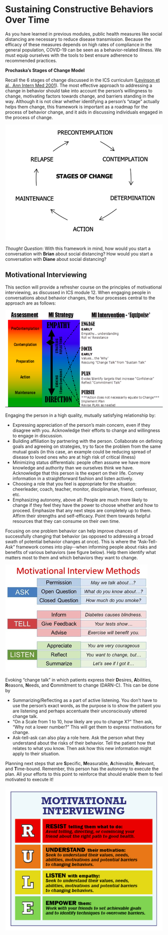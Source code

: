 # Sustaining Constructive Behaviors Over Time

As you have learned in previous modules, public health measures like social distancing are necessary to reduce disease transmission. Because the efficacy of these measures depends on high rates of compliance in the general population, COVID-19 can be seen as a behavior-related illness. We must equip ourselves with the tools to best ensure adherence to recommended practices.

**Prochaska’s Stages of Change Model**

Recall the 6 stages of change discussed in the ICS curriculum \([Levinson et al., Ann Intern Med 2001](https://annals.org/aim/article-abstract/714741/change-change-sounds-like-you-have-dilemma)\). The most effective approach to addressing a change in behavior should take into account the person’s willingness to change, motivating factors towards change, and barriers standing in the way. Although it is not clear whether identifying a person’s “stage” actually helps them change, this framework is important as a roadmap for the process of behavior change, and it aids in discussing individuals engaged in the process of change.

![](../.gitbook/assets/stages-of-change.png)

_Thought Question_: With this framework in mind, how would you start a conversation with **Brian** about social distancing? How would you start a conversation with **Diane** about social distancing?

## Motivational Interviewing

This section will provide a refresher course on the principles of motivational interviewing, as discussed in ICS module 12. When engaging people in conversations about behavior changes, the four processes central to the approach are as follows:

![](../.gitbook/assets/motivational-interviewing.png)

Engaging the person in a high quality, mutually satisfying relationship by:

* Expressing appreciation of the person’s main concern, even if they disagree with you. Acknowledge their efforts to change and willingness to engage in discussion.
* Building affiliation by partnering with the person. Collaborate on defining goals and agreeing on strategies, try to face the problem from the same mutual goals \(in this case, an example could be reducing spread of disease to loved ones who are at high risk of critical illness\)
* Minimizing status differentials: people often assume we have more knowledge and authority than we ourselves think we have. Acknowledge that this person is the expert on their life. Convey information in a straightforward fashion and listen actively.
* Choosing a role that you feel is appropriate for the situation: cheerleader, coach, teacher, monitor, disciplinarian, friend, confessor, etc.
* Emphasizing autonomy, above all: People are much more likely to change if they feel they have the power to choose whether and how to proceed. Emphasize that any next steps are completely up to them. Affirm their strengths and self-efficacy. Point them towards helpful resources that they can consume on their own time. 

Focusing on one problem behavior can help improve chances of successfully changing that behavior \(as opposed to addressing a broad swath of potential behavior changes at once\). This is where the “Ask-Tell-Ask” framework comes into play--when informing people about risks and benefits of various behaviors \(see figure below\). Help them identify what matters most to them and which behaviors they want to change.

![](../.gitbook/assets/summary-mi.png)

Evoking “change talk” in which patients express their **D**esires, **A**bilities, **R**easons, **N**eeds, and **C**ommitment to change \(DARN-C\). This can be done by

* Summarizing/Reflecting as a part of active listening. You don’t have to use the person’s exact words, as the purpose is to show the patient you are listening and perhaps accentuate their unconsciously uttered change talk.
* “On a Scale from 1 to 10, how likely are you to change X?” Then ask, “Why not a lower number?” This will get them to express motivations for change.
* Ask-tell-ask can also play a role here. Ask the person what they understand about the risks of their behavior. Tell the patient how that relates to what you know. Then ask how this new information might apply to their situation. 

Planning next steps that are **S**pecific, **M**easurable, **A**chievable, **R**elevant, and **T**ime-bound. Remember, this person has the autonomy to execute the plan. All your efforts to this point to reinforce that should enable them to feel motivated to execute it!

![](../.gitbook/assets/rule-mi.png)



